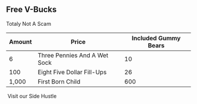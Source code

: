 <!DOCTYPE html>
<html lang="en">
<head>
 
<body>

<div class="container">
  <h2>Free V-Bucks</h2>
  <p>Totaly Not A Scam</p>
  <table class="table table-bordered">
    <thead>
      <tr>
        <th>Amount</th>
        <th>Price</th>
        <th> Included Gummy Bears</th>
      </tr>
    </thead>
    <tbody>
      <tr>
        <td>6</td>
        <td>Three Pennies And A Wet Sock</td>
        <td>10</td>
      </tr>
      <tr>
        <td>100</td>
        <td>Eight Five Dollar Fill-Ups</td>
        <td>26</td>
      </tr>
      <tr>
        <td>1,000</td>
        <td>First Born Child</td>
        <td>600</td>
      </tr>
    </tbody>
  </table>
</div>

</body>
<img src="https://www.google.com/search?q=v+bucks&safe=strict&rlz=1C1GCEA_enUS865US865&source=lnms&tbm=isch&sa=X&ved=2ahUKEwiYrc_Q757mAhVQRK0KHSRTCqUQ_AUoAXoECA0QAw&biw=1920&bih=969#imgrc=bmXabJFi2VP9OM" alt="">
<img style="width:100%>
      <a href="https://linson132.github.io/Blob/">Visit our Side Hustle</a>
</html>

